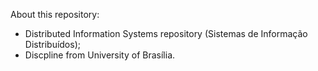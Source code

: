 About this repository:
- Distributed Information Systems repository (Sistemas de Informação Distribuídos);
- Discpline from University of Brasília.
